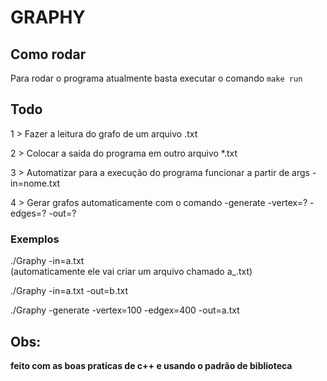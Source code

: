 # GRAPHY

## Como rodar
Para rodar o programa atualmente basta executar o comando `make run`

## Todo
1 > Fazer a leitura do grafo de um arquivo .txt

2 > Colocar a saida do programa em outro arquivo *.txt

3 > Automatizar para a execução do programa funcionar a partir de args -in=nome.txt

4 > Gerar grafos automaticamente com o comando -generate -vertex=? -edges=? -out=?

### Exemplos
./Graphy -in=a.txt  
(automaticamente ele vai criar um arquivo chamado a_.txt)

./Graphy -in=a.txt -out=b.txt

./Graphy -generate -vertex=100 -edgex=400 -out=a.txt

## Obs:
**feito com as boas praticas de c++ e usando o padrão de biblioteca**
